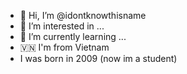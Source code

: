 - 👋 Hi, I’m @idontknowthisname
- 👀 I’m interested in ...
- 🌱 I’m currently learning ...
- 🇻🇳 I'm from Vietnam
- I was born in 2009 (now im a student)
  

<!---
idontknowthisname/idontknowthisname is a ✨ special ✨ repository because its `README.md` (this file) appears on your GitHub profile.
You can click the Preview link to take a look at your changes.
--->
